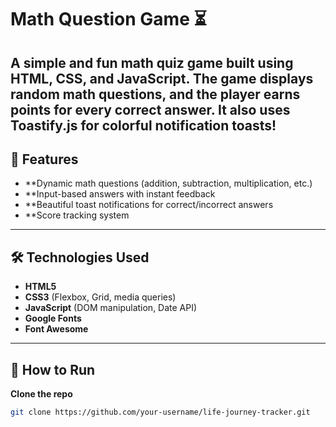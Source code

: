 # Math Question Game ⏳

## A simple and fun **math quiz game** built using **HTML, CSS, and JavaScript**. The game displays random math questions, and the player earns points for every correct answer. It also uses **Toastify.js** for colorful notification toasts!

## 📌 Features

- \*\*Dynamic math questions (addition, subtraction, multiplication, etc.)
- \*\*Input-based answers with instant feedback
- \*\*Beautiful toast notifications for correct/incorrect answers
- \*\*Score tracking system

---

## 🛠️ Technologies Used

- **HTML5**
- **CSS3** (Flexbox, Grid, media queries)
- **JavaScript** (DOM manipulation, Date API)
- **Google Fonts**
- **Font Awesome**

---

## 🚀 How to Run

**Clone the repo**

```bash
git clone https://github.com/your-username/life-journey-tracker.git


```
